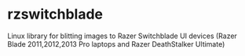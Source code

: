 rzswitchblade
=============

Linux library for blitting images to Razer Switchblade UI devices (Razer Blade 2011,2012,2013 Pro laptops and Razer DeathStalker Ultimate)
